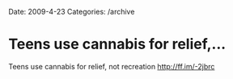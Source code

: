 Date: 2009-4-23
Categories: /archive

# Teens use cannabis for relief,...

Teens use cannabis for relief, not recreation <a href="http://ff.im/-2jbrc" rel="nofollow">http://ff.im/-2jbrc</a>
